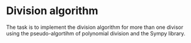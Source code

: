 # Division algorithm
The task is to implement the division algorithm for more than one divisor using the 
pseudo-algortihm of polynomial division and the Sympy library.
